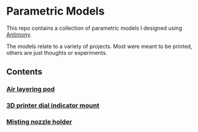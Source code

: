 # Parametric Models

This repo contains a collection of parametric models I designed using [Antimony](https://github.com/mkeeter/antimony).

The models relate to a variety of projects. Most were meant to be printed, others are just thoughts or experiments.

## Contents

### [Air layering pod](./air_layerer)

### [3D printer dial indicator mount](./dial_indicator_mount)

### [Misting nozzle holder](./mister_holder)

